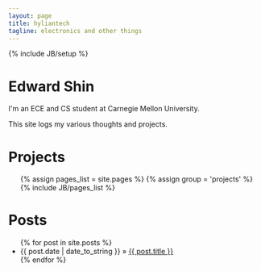 ```yaml
---
layout: page
title: hyliantech
tagline: electronics and other things
---
```

{% include JB/setup %}

Edward Shin
===========


I'm an ECE and CS student at Carnegie Mellon University.

This site logs my various thoughts and projects.

Projects
========

<ul>
    {% assign pages_list = site.pages %}
    {% assign group = 'projects' %}
    {% include JB/pages_list %}
</ul>

Posts
=====

<ul class="posts">
  {% for post in site.posts %}
      <li><span>{{ post.date | date_to_string }}</span> &raquo; <a href="{{ BASE_PATH }}{{ post.url }}">{{ post.title }}</a></li>
        {% endfor %}
        </ul>
